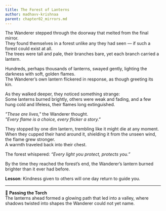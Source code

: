```yaml
---
title: The Forest of Lanterns
author: madhavv-krishnaa
parent: chapter02_mirrors.md
---
```


The Wanderer stepped through the doorway that melted from the final mirror.  
They found themselves in a forest unlike any they had seen — if such a forest could exist at all.  
The trees were tall and pale, their branches bare, yet each branch carried a lantern.  

Hundreds, perhaps thousands of lanterns, swayed gently, lighting the darkness with soft, golden flames.  
The Wanderer’s own lantern flickered in response, as though greeting its kin.  

As they walked deeper, they noticed something strange:  
Some lanterns burned brightly, others were weak and fading, and a few hung cold and lifeless, their flames long extinguished.  

*"These are lives,"* the Wanderer thought.  
*"Every flame is a choice, every flicker a story."*  

They stopped by one dim lantern, trembling like it might die at any moment.  
When they cupped their hand around it, shielding it from the unseen wind, the flame grew stronger.  
A warmth traveled back into their chest.  

The forest whispered: *“Every light you protect, protects you.”*  

By the time they reached the forest’s end, the Wanderer’s lantern burned brighter than it ever had before.  

**Lesson**: Kindness given to others will one day return to guide you.  

---

🔮 **Passing the Torch**  
The lanterns ahead formed a glowing path that led into a valley, where shadows twisted into shapes the Wanderer could not yet name.
